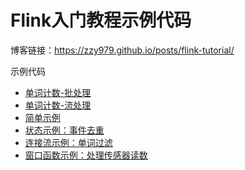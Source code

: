 # Flink入门教程示例代码

博客链接：<https://zzy979.github.io/posts/flink-tutorial/>

示例代码
* [单词计数-批处理](src/main/java/com/example/WordCount.java)
* [单词计数-流处理](src/main/java/com/example/SocketWindowWordCount.java)
* [简单示例](src/main/java/com/example/AdultFilter.java)
* [状态示例：事件去重](src/main/java/com/example/EventDeduplicator.java)
* [连接流示例：单词过滤](src/main/java/com/example/WordFilter.java)
* [窗口函数示例：处理传感器读数](src/main/java/com/example/SensorReadingProcessor.java)
